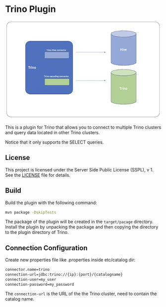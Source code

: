 # Trino Plugin

![](docs/assets/cluster.jpg)

This is a plugin for Trino that allows you to connect to multiple Trino clusters and query data located in other Trino clusters.

Notice that it only supports the SELECT queries.

## License

This project is licensed under the Server Side Public License (SSPL), v 1. See the [LICENSE](./LICENSE) file for details.

## Build
Build the plugin with the following command:

```bash
mvn package -DskipTests
```

The package of the plugin will be created in the `target/pacage` directory.
Install the plugin by unpacking the package and then copying the directory to the plugin directory of Trino.

## Connection Configuration
Create new properties file like <catalog-name>.properties inside etc/catalog dir:

```text
connector.name=trino
connection-url=jdbc:trino://{ip}:{port}/{catalogname}
connection-user=my_user
connection-password=my_password
```

The `connection-url` is the URL of the the Trino cluster, need to contain the catalog name.